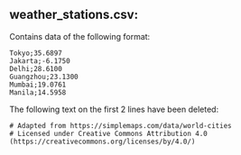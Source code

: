 ## weather_stations.csv:
Contains data of the following format:
```
Tokyo;35.6897
Jakarta;-6.1750
Delhi;28.6100
Guangzhou;23.1300
Mumbai;19.0761
Manila;14.5958
```

The following text on the first 2 lines have been deleted:
```
# Adapted from https://simplemaps.com/data/world-cities
# Licensed under Creative Commons Attribution 4.0 (https://creativecommons.org/licenses/by/4.0/)
```
